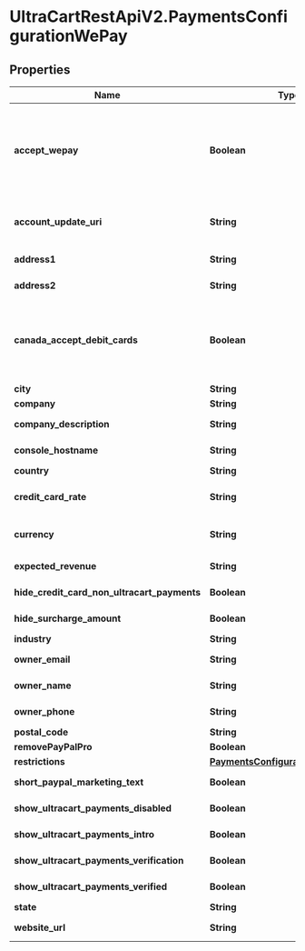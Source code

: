 # UltraCartRestApiV2.PaymentsConfigurationWePay

## Properties
Name | Type | Description | Notes
------------ | ------------- | ------------- | -------------
**accept_wepay** | **Boolean** | Master flag indicating this merchant accepts UltraCart Payments WePay | [optional] 
**account_update_uri** | **String** | URI for updating the WePay account | [optional] 
**address1** | **String** | Address line 1 | [optional] 
**address2** | **String** | Address line 2 | [optional] 
**canada_accept_debit_cards** | **Boolean** | For Canadian merchants, true if they wish to accept debit cards | [optional] 
**city** | **String** | City | [optional] 
**company** | **String** | Company | [optional] 
**company_description** | **String** | Company description | [optional] 
**console_hostname** | **String** | Console hostname | [optional] 
**country** | **String** | Country | [optional] 
**credit_card_rate** | **String** | WePay credit card rate | [optional] 
**currency** | **String** | Base currency for transactions | [optional] 
**expected_revenue** | **String** | Expected Revenue | [optional] 
**hide_credit_card_non_ultracart_payments** | **Boolean** | Internal flag to aid UI | [optional] 
**hide_surcharge_amount** | **Boolean** | Internal flag to aid UI | [optional] 
**industry** | **String** | Industry | [optional] 
**owner_email** | **String** | Owner email | [optional] 
**owner_name** | **String** | Owner name | [optional] 
**owner_phone** | **String** | Owner phone | [optional] 
**postal_code** | **String** | Postal code | [optional] 
**removePayPalPro** | **Boolean** |  | [optional] 
**restrictions** | [**PaymentsConfigurationRestrictions**](PaymentsConfigurationRestrictions.md) |  | [optional] 
**short_paypal_marketing_text** | **Boolean** | Internal UI aid | [optional] 
**show_ultracart_payments_disabled** | **Boolean** | Internal flag to aid UI | [optional] 
**show_ultracart_payments_intro** | **Boolean** | Internal flag to aid UI | [optional] 
**show_ultracart_payments_verification** | **Boolean** | Internal flag to aid UI | [optional] 
**show_ultracart_payments_verified** | **Boolean** | Internal flag to aid UI | [optional] 
**state** | **String** | State | [optional] 
**website_url** | **String** | Website URL | [optional] 


